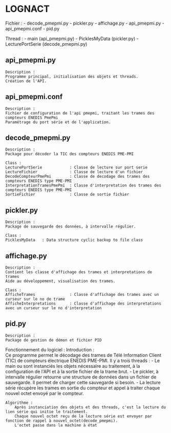 # LOGNACT

Fichier :
    - decode_pmepmi.py
    - pickler.py
    - affichage.py
    - api_pmepmi.py
    - api_pmepmi.conf
    - pid.py

Thread :
    - main (api_pmepmi.py)
    - PicklesMyData (pickler.py)
    - LecturePortSerie (decode_pmepmi.py)

## api_pmepmi.py
    Description :
    Programme principal, initialisation des objets et threads.
    Création de l'API.

## api_pmepmi.conf
    Description :
    Fichier de configuration de l'api pmepmi, traitant les trames des compteurs ENEDIS PmePmi
    Paramétrage du port série et de l'application.

## decode_pmepmi.py
    Description :
    Package pour décoder la TIC des compteurs ENEDIS PME-PMI

    Class :
    LecturePortSerie            : Classe de lecture sur port serie
    LectureFichier              : Classe de lecture d'un fichier
    DecodeCompteurPmePmi        : Classe de decodage des trames des compteurs ENEDIS type PME-PMI
    InterpretationTramesPmePmi  : Classe d'interpretation des trames des compteurs ENEDIS type PME-PMI
    SortieFichier               : Classe de sortie fichier

## pickler.py
    Description :
    Package de sauvegarde des données, à intervalle régulier.

    Class :
    PicklesMyData   : Data structure cyclic backup to file class

## affichage.py
    Description :
    Contient les classe d'affichage des trames et interpretations de trames
    Aide au développement, visualisation des trames.

    Class :
    AfficheTrames               : Classe d'affichage des trames avec un curseur sur le no de trame
    AfficheInterpretations      : Classe d'affichage des interpretations avec un curseur sur le no d'interpretation

## pid.py
    Description :
    Package de gestion de démon et fichier PID

Fonctionnement du logiciel :
    Introduction :  
        Ce programme permet le décodage des trames de Télé Information Client (TIC) de compteurs électrique ENEDIS PME-PMI.
        Il y a trois threads :
            - Le main ou sont instanciés les objets nécessaire au traitement, à la configuration de l'API et à la sortie fichier de la trame brut.
            - Le pickler, à intervalle régulier retourne une structure de données dans un fichier de sauvegarde. Il permet de charger cette sauvegarde si besoin.
            - La lecture série récupère les trames en sortie du compteur et appel à traiter chaque nouvel octet envoyé par le compteur.


    Algorithme :
        Après instanciation des objets et des threads, c'est la lecture du lien série qui initie le traitement.
        Chaque nouvel octet reçu de la lecture série est envoyer par fonction de rappel à nouvel_octet(decode_pmepmi).
        L'octet passe dans la machine à état 

